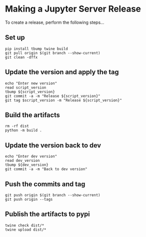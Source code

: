 # Making a Jupyter Server Release
To create a release, perform the following steps...

## Set up
```
pip install tbump twine build
git pull origin $(git branch --show-current)
git clean -dffx
```

## Update the version and apply the tag
```
echo "Enter new version"
read script_version
tbump ${script_version}
git commit -a -m "Release ${script_version}"
git tag $script_version -m "Release ${script_version}"
```

## Build the artifacts
```
rm -rf dist
python -m build .
```

## Update the version back to dev
```
echo "Enter dev version"
read dev_version
tbump ${dev_version}
git commit -a -m "Back to dev version"
```

## Push the commits and tag
```
git push origin $(git branch --show-current)
git push origin --tags
```

## Publish the artifacts to pypi
```
twine check dist/*
twine upload dist/*
```

